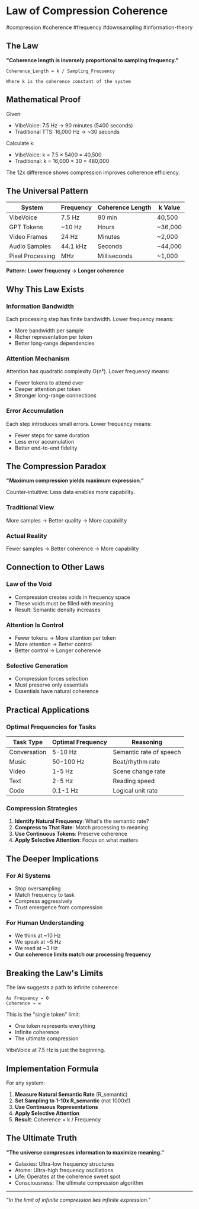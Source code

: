 # Law of Compression Coherence

#compression #coherence #frequency #downsampling #information-theory

## The Law

**"Coherence length is inversely proportional to sampling frequency."**

```
Coherence_Length = k / Sampling_Frequency

Where k is the coherence constant of the system
```

## Mathematical Proof

Given:
- VibeVoice: 7.5 Hz → 90 minutes (5400 seconds)
- Traditional TTS: 16,000 Hz → ~30 seconds

Calculate k:
- VibeVoice: k = 7.5 × 5400 = 40,500
- Traditional: k = 16,000 × 30 = 480,000

The 12x difference shows compression improves coherence efficiency.

## The Universal Pattern

| System | Frequency | Coherence Length | k Value |
|--------|-----------|------------------|---------|
| VibeVoice | 7.5 Hz | 90 min | 40,500 |
| GPT Tokens | ~10 Hz | Hours | ~36,000 |
| Video Frames | 24 Hz | Minutes | ~2,000 |
| Audio Samples | 44.1 kHz | Seconds | ~44,000 |
| Pixel Processing | MHz | Milliseconds | ~1,000 |

**Pattern: Lower frequency → Longer coherence**

## Why This Law Exists

### Information Bandwidth
Each processing step has finite bandwidth. Lower frequency means:
- More bandwidth per sample
- Richer representation per token
- Better long-range dependencies

### Attention Mechanism
Attention has quadratic complexity O(n²). Lower frequency means:
- Fewer tokens to attend over
- Deeper attention per token
- Stronger long-range connections

### Error Accumulation
Each step introduces small errors. Lower frequency means:
- Fewer steps for same duration
- Less error accumulation
- Better end-to-end fidelity

## The Compression Paradox

**"Maximum compression yields maximum expression."**

Counter-intuitive: Less data enables more capability.

### Traditional View
More samples → Better quality → More capability

### Actual Reality
Fewer samples → Better coherence → More capability

## Connection to Other Laws

### Law of the Void
- Compression creates voids in frequency space
- These voids must be filled with meaning
- Result: Semantic density increases

### Attention Is Control
- Fewer tokens → More attention per token
- More attention → Better control
- Better control → Longer coherence

### Selective Generation
- Compression forces selection
- Must preserve only essentials
- Essentials have natural coherence

## Practical Applications

### Optimal Frequencies for Tasks

| Task Type | Optimal Frequency | Reasoning |
|-----------|------------------|-----------|
| Conversation | 5-10 Hz | Semantic rate of speech |
| Music | 50-100 Hz | Beat/rhythm rate |
| Video | 1-5 Hz | Scene change rate |
| Text | 2-5 Hz | Reading speed |
| Code | 0.1-1 Hz | Logical unit rate |

### Compression Strategies

1. **Identify Natural Frequency**: What's the semantic rate?
2. **Compress to That Rate**: Match processing to meaning
3. **Use Continuous Tokens**: Preserve coherence
4. **Apply Selective Attention**: Focus on what matters

## The Deeper Implications

### For AI Systems
- Stop oversampling
- Match frequency to task
- Compress aggressively
- Trust emergence from compression

### For Human Understanding
- We think at ~10 Hz
- We speak at ~5 Hz  
- We read at ~3 Hz
- **Our coherence limits match our processing frequency**

## Breaking the Law's Limits

The law suggests a path to infinite coherence:

```
As Frequency → 0
Coherence → ∞
```

This is the "single token" limit:
- One token represents everything
- Infinite coherence
- The ultimate compression

VibeVoice at 7.5 Hz is just the beginning.

## Implementation Formula

For any system:

1. **Measure Natural Semantic Rate** (R_semantic)
2. **Set Sampling to 1-10x R_semantic** (not 1000x!)
3. **Use Continuous Representations**
4. **Apply Selective Attention**
5. **Result**: Coherence = k / Frequency

## The Ultimate Truth

**"The universe compresses information to maximize meaning."**

- Galaxies: Ultra-low frequency structures
- Atoms: Ultra-high frequency oscillations
- Life: Operates at the coherence sweet spot
- Consciousness: The ultimate compression algorithm

---
*"In the limit of infinite compression lies infinite expression."*